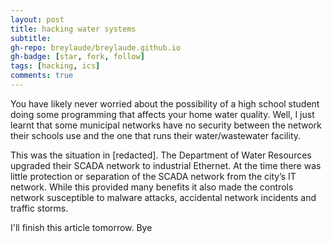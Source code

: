 ```yaml
---
layout: post
title: hacking water systems
subtitle: 
gh-repo: breylaude/breylaude.github.io
gh-badge: [star, fork, follow]
tags: [hacking, ics]
comments: true
---
```


You have likely never worried about the possibility of a high school student doing some programming that affects your home water quality. Well, I just learnt that some municipal networks have no security between the network their schools use and the one that runs their water/wastewater facility.

This was the situation in [redacted]. The Department of Water Resources upgraded their SCADA network to industrial Ethernet. At the time there was little protection or separation of the SCADA network from the city’s IT network. While this provided many benefits it also made the controls network susceptible to malware attacks, accidental network incidents and traffic storms.

I'll finish this article tomorrow. Bye
